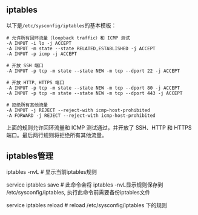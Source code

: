 ## iptables

以下是`/etc/sysconfig/iptables`的基本模板：

```
# 允许所有回环流量（loopback traffic）和 ICMP 测试
-A INPUT -i lo -j ACCEPT
-A INPUT -m state --state RELATED,ESTABLISHED -j ACCEPT
-A INPUT -p icmp -j ACCEPT

# 开放 SSH 端口
-A INPUT -p tcp -m state --state NEW -m tcp --dport 22 -j ACCEPT

# 开放 HTTP、HTTPS 端口
-A INPUT -p tcp -m state --state NEW -m tcp --dport 80 -j ACCEPT
-A INPUT -p tcp -m state --state NEW -m tcp --dport 443 -j ACCEPT

# 拒绝所有其他流量
-A INPUT -j REJECT --reject-with icmp-host-prohibited
-A FORWARD -j REJECT --reject-with icmp-host-prohibited
```

上面的规则允许回环流量和 ICMP 测试通过，并开放了 SSH、HTTP 和 HTTPS 端口。最后两行规则将拒绝所有其他流量。

## iptables管理
iptables -nvL # 显示当前iptables规则

service iptables save # 此命令会将 iptables -nvL显示规则保存到 /etc/sysconfig/iptables, 执行此命令前需要备份iptables文件

service iptables reload # reload /etc/sysconfig/iptables 下的规则
